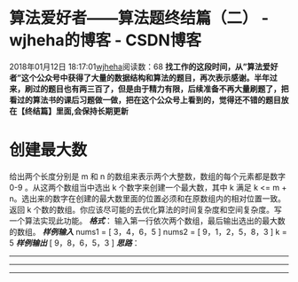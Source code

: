 # 算法爱好者——算法题终结篇（二） - wjheha的博客 - CSDN博客
2018年01月12日 18:17:01[wjheha](https://me.csdn.net/wjheha)阅读数：68
**找工作的这段时间，从”算法爱好者”这个公众号中获得了大量的数据结构和算法的题目，再次表示感谢。半年过来，刷过的题目也有两三百了，但是由于精力有限，后续准备不再大量刷题了，把看过的算法书的课后习题做一做，把在这个公众号上看到的，觉得还不错的题目放在【终结篇】里面,会保持长期更新**
# 创建最大数
给出两个长度分别是 m 和 n 的数组来表示两个大整数，数组的每个元素都是数字 0-9 。从这两个数组当中选出 k 个数字来创建一个最大数，其中 k 满足 k <= m + n。选出来的数字在创建的最大数里面的位置必须和在原数组内的相对位置一致。返回 k 个数的数组。你应该尽可能的去优化算法的时间复杂度和空间复杂度。写一个算法实现此功能。
***格式***：
输入第一行依次两个数组，最后输出选出的最大数的数组。
***样例输入***
nums1 = [ 3，4，6，5 ] 
nums2 = [ 9，1，2，5，8，3 ] 
k = 5 
***样例输出***
[ 9，8，6，5，3 ]
***思路***：
*******************************************************************************************************************************************
*******************************************************************************************************************************************
*******************************************************************************************************************************************
